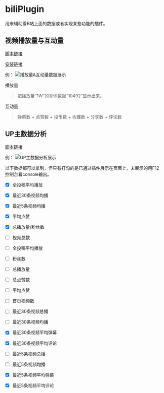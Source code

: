 biliPlugin
=
用来辅助看B站上面的数据或者实现某些功能的插件。

## 视频播放量与互动量
[脚本链接](https://her-ero.github.io/biliPlugin/videoData/videoPlaysAndEngage.js "脚本文件")

[安装链接](https://greasyfork.org/zh-CN/scripts/460017-b%E7%AB%99%E8%A7%86%E9%A2%91%E6%92%AD%E6%94%BE%E9%87%8F%E5%92%8C%E4%BA%92%E5%8A%A8%E9%87%8F "安装地址")

例：
![播放量&互动量数据展示](https://her-ero.github.io/biliPlugin/example/p01.png "视频播放量与互动量的显示示例图")

播放量
> 把播放量“1W”的具体数据“10492”显示出来。

互动量
> 弹幕数 + 点赞数 + 投币数 + 收藏数 + 分享数 + 评论数

## UP主数据分析
[脚本链接](https://her-ero.github.io/biliPlugin/userData/userDataAnalysis.js "脚本文件")

例：
![UP主数据分析展示](https://her-ero.github.io/biliPlugin/example/p02.png "UP主数据分析示例图")

以下数据都可以拿到，但只有打勾的是已通过插件展示在页面上，未展示的用F12控制台看console输出。

- [x] 全投稿平均播放
- [x] 最近30条视频均播
- [x] 最近5条视频均播
- [x] 平均点赞
- [x] 总播放量/粉丝数
  
- [ ] 视频总数
- [ ] 全投稿平均播放
- [ ] 粉丝数
- [ ] 总播放量
- [ ] 总点赞数
- [ ] 平均点赞
  
- [ ] 首页视频数
- [ ] 最近30条视频总播
- [ ] 最近30条视频均播
- [x] 最近30条视频平均弹幕
- [x] 最近30条视频平均评论

- [ ] 最近5条视频总播
- [ ] 最近5条视频均播
- [x] 最近5条视频平均弹幕
- [x] 最近5条视频平均评论
